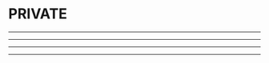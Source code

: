 # PRIVATE

***************************************************
***************************************************
******************************************************
*****************************************************
